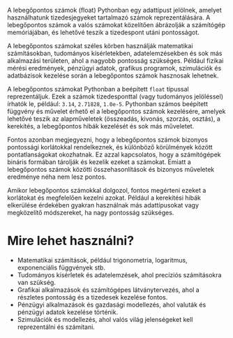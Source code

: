 A lebegőpontos számok (float) Pythonban egy adattípust jelölnek, amelyet használhatunk tizedesjegyeket tartalmazó számok reprezentálására. 
A lebegőpontos számok a valós számokat közelítően ábrázolják a számítógép memóriájában, és lehetővé teszik a tizedespont utáni pontosságot.

A lebegőpontos számokat széles körben használják matematikai számításokban, tudományos kísérletekben, adatelemzésekben és sok más alkalmazási területen, ahol a nagyobb pontosság szükséges.
Például fizikai mérési eredmények, pénzügyi adatok, grafikus programok, szimulációk és adatbázisok kezelése során a lebegőpontos számok hasznosak lehetnek.

A lebegőpontos számokat Pythonban a beépített `float` típussal reprezentáljuk. Ezek a számok tizedesponttal (vagy tudományos jelöléssel) írhatók le, például: `3.14`, `2.71828`, `1.0e-5`. 
Pythonban számos beépített függvény és művelet érhető el a lebegőpontos számok kezelésére, amelyek lehetővé teszik az alapműveletek (összeadás, kivonás, szorzás, osztás), a kerekítés, a lebegőpontos hibák kezelését és sok más műveletet.

Fontos azonban megjegyezni, hogy a lebegőpontos számok bizonyos pontossági korlátokkal rendelkeznek, és különböző körülmények között pontatlanságokat okozhatnak. Ez azzal kapcsolatos, hogy a számítógépek bináris formában tárolják és kezelik ezeket a számokat. Emiatt a lebegőpontos számok közötti összehasonlítások és bizonyos műveletek eredménye néha nem lesz pontos.

Amikor lebegőpontos számokkal dolgozol, fontos megérteni ezeket a korlátokat és megfelelően kezelni azokat. Például a kerekítési hibák elkerülése érdekében gyakran használnak más adattípusokat vagy megközelítő módszereket, ha nagy pontosság szükséges.

# Mire lehet használni?
- Matematikai számítások, például trigonometria, logaritmus, exponenciális függvények stb.
- Tudományos kísérletek és adatelemzések, ahol precíziós számításokra van szükség.
- Grafikai alkalmazások és számítógépes látványtervezés, ahol a részletes pontosság és a tizedesek kezelése fontos.
- Pénzügyi alkalmazások és gazdasági modellezés, ahol valuták és pénzügyi adatok kezelése történik.
- Szimulációk és modellezés, ahol valós világ jelenségeket kell reprezentálni és számítani.
                
